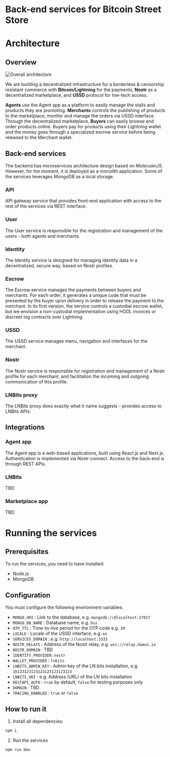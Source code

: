 # Back-end services for Bitcoin Street Store

# Architecture

## Overview

![Overall architecture](./architecture.svg)

We are building a decentralized infrastructure for a borderless & censorship resistant commerce with **Bitcoin/Lightning** for the payments, **Nostr** as a decentralized marketplace, and **USSD** protocol for low-tech access.

**Agents** use the Agent app as a platform to easily manage the stalls and products they are promoting. **Merchants** controls the publishing of products to the marketplace, monitor and manage the orders via USSD interface. Through the decentralized marketplace, **Buyers** can easily browse and order products online. Buyers pay for products using their Lightning wallet and the money goes through a specialized escrow service before being released to the Merchant wallet.

## Back-end services

The backend has microservices architecture design based on _MoleculerJS_. However, for the moment, it is deployed as a monolith application. Some of the services leverages MongoDB as a local storage.

### API

API gateway service that provides front-end application with access to the rest of the services via REST interface.

### User

The User service is responsible for the registration and management of the users - both agents and merchants.

### Identity

The Identity service is designed for managing identity data in a decentralized, secure way, based on Nostr profiles.

### Escrow

The Escrow service manages the payments between buyers and merchants. For each order, it generates a unique code that must be presented by the buyer upon delivery in order to release the payment to the merchant. In its first version, the service controls a custodial escrow wallet, but we envision a non-custodial implementation using HODL invoices or discreet log contracts over Lightning.

### USSD

The USSD service manages menu, navigation and interfaces for the merchant.

### Nostr

The Nostr service is responsible for registration and management of a Nostr profile for each merchant, and facilitation the incoming and outgoing communication of this profile.

### LNBits proxy

The LNBits proxy does exactly what it name suggests - provides access to LNBits APIs.

## Integrations

### Agent app

The Agent app is a web-based applications, built using React.js and Next.js. Authentication is implemented via Nostr connect. Access to the back-end is through REST APIs.

### LNBits

TBD

### Marketplace app

TBD

# Running the services

## Prerequisites

To run the services, you need to have installed:

- Node.js
- MongoDB

## Configuration

You must configure the following environment variables:

- `MONGO_URI` : Link to the database, e.g. `mongodb://@localhost:27017`
- `MONGO_DB_NAME` : Database name, e.g. `bss`
- `OTP_TTL` : Time-to-live period for the OTP code e.g. `1M`
- `LOCALE` : Locale of the USSD interface, e.g. `en`
- `SERVICES_DOMAIN` : e.g. `http://localhost:3333`
- `NOSTR_RELAYS` : Address of the Nostr relay, e.g. `wss://relay.damus.io`
- `NOSTR_DOMAIN` : TBD
- `IDENTITY_PROVIDER`: `nostr`
- `WALLET_PROVIDER` : `lnbits`
- `LNBITS_ADMIN_KEY` : Admin key of the LN bits installation, e.g. `1b123123123123123123123123`
- `LNBITS_URI` : e.g. Address (URL) of the LN bits installation
- `RESTAPI_AUTH` : `true` by default, `false` for testing purposes only
- `DOMAIN` : TBD
- `TRACING_ENABLED` : `true` or `false`

## How to run it

1. Install all dependencies:

```bash
npm i
```

2. Run the services

```bash
npm run dev
```
